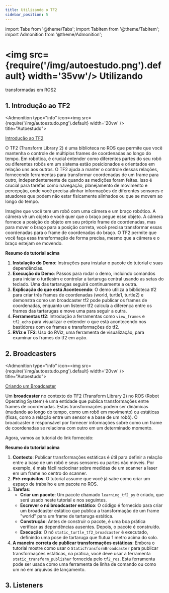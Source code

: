 ```yaml
---
title: Utilizando o TF2
sidebar_position: 5
---
```

import Tabs from '@theme/Tabs';
import TabItem from '@theme/TabItem';
import Admonition from '@theme/Admonition';

# <img src={require('/img/autoestudo.png').default} width='35vw'/> Utilizando
transformadas em
ROS2

## 1. Introdução ao TF2 

<Admonition 
    type="info" 
    icon=<img src={require('/img/autoestudo.png').default} width='20vw' />
    title="Autoestudo">

[Introdução ao
TF2](https://docs.ros.org/en/humble/Tutorials/Intermediate/Tf2/Introduction-To-Tf2.html)

</Admonition>

O TF2 (Transform Library 2) é uma biblioteca no ROS que permite que você
mantenha o controle de múltiplos frames de coordenadas ao longo do tempo. Em
robótica, é crucial entender como diferentes partes do seu robô ou diferentes
robôs em um sistema estão posicionados e orientados em relação uns aos outros. O
TF2 ajuda a manter o controle dessas relações, fornecendo ferramentas para
transformar coordenadas de um frame para outro, independentemente de quando as
medições foram feitas. Isso é crucial para tarefas como navegação, planejamento
de movimento e percepção, onde você precisa alinhar informações de diferentes
sensores e atuadores que podem não estar fisicamente alinhados ou que se movem
ao longo do
tempo.

Imagine que você tem um robô com uma câmera e um braço robótico. A câmera vê um
objeto e você quer que o braço pegue esse objeto. A câmera fornece a posição do
objeto em seu próprio frame de coordenadas, mas para mover o braço para a
posição correta, você precisa transformar essas coordenadas para o frame de
coordenadas do braço. O TF2 permite que você faça essa transformação de forma
precisa, mesmo que a câmera e o braço estejam se
movendo.

**Resumo do tutorial acima**
1. **Instalação do Demo**: Instruções para instalar o pacote do tutorial e suas
dependências.
2. **Execução do Demo**: Passos para rodar o demo, incluindo comandos para
iniciar o turtlesim e controlar a tartaruga central usando as setas do teclado.
Uma das tartarugas seguirá continuamente a
outra.
3. **Explicação do que está Acontecendo**: O demo utiliza a biblioteca tf2 para
criar três frames de coordenadas (world, turtle1, turtle2) e demonstra como um
broadcaster tf2 pode publicar os frames de coordenadas, enquanto um listener tf2
calcula a diferença entre os frames das tartarugas e move uma para seguir a
outra.
4. **Ferramentas tf2**: Introdução a ferramentas como `view_frames` e `tf2_echo`
para visualizar e entender o que está acontecendo nos bastidores com os frames e
transformações do
tf2.
5. **RViz e TF2**: Uso do RViz, uma ferramenta de visualização, para examinar os
frames do tf2 em
ação.

## 2. Broadcasters

<Admonition 
    type="info" 
    icon=<img src={require('/img/autoestudo.png').default} width='20vw' />
    title="Autoestudo">

[Criando um Broadcaster
](https://docs.ros.org/en/humble/Tutorials/Intermediate/Tf2/Writing-A-Tf2-Static-Broadcaster-Py.html)

</Admonition>

Um **broadcaster** no contexto do TF2 (Transform Library 2) no ROS (Robot
Operating System) é uma entidade que publica transformações entre frames de
coordenadas. Estas transformações podem ser dinâmicas (mudando ao longo do
tempo, como um robô em movimento) ou estáticas (fixas, como a relação entre um
sensor e a base de um robô). O broadcaster é responsável por fornecer
informações sobre como um frame de coordenadas se relaciona com outro em um
determinado momento.

Agora, vamos ao tutorial do link fornecido:

**Resumo do tutorial acima**
1. **Contexto**: Publicar transformações estáticas é útil para definir a relação
entre a base de um robô e seus sensores ou partes não móveis. Por exemplo, é
mais fácil raciocinar sobre medidas de um scanner a laser em um frame no centro
do
scanner.
2. **Pré-requisitos**: O tutorial assume que você já sabe como criar um espaço
de trabalho e um pacote no
ROS.
3. **Tarefas**:
   - **Criar um pacote**: Um pacote chamado `learning_tf2_py` é criado, que será
usado neste tutorial e nos seguintes.
   - **Escrever o nó broadcaster estático**: O código é fornecido para criar um
broadcaster estático que publica a transformação de um frame "world" para um
frame de tartaruga estática.
   - **Construção**: Antes de construir o pacote, é uma boa prática verificar as
dependências ausentes. Depois, o pacote é construído.
   - **Execução**: O nó `static_turtle_tf2_broadcaster` é executado, definindo
uma pose de tartaruga que flutua 1 metro acima do solo.
4. **A maneira correta de publicar transformações estáticas**: Embora o tutorial
mostre como usar o `StaticTransformBroadcaster` para publicar transformações
estáticas, na prática, você deve usar a ferramenta `static_transform_publisher`
fornecida pelo `tf2_ros`. Esta ferramenta pode ser usada como uma ferramenta de
linha de comando ou como um nó em arquivos de
lançamento.

## 3. Listeners 
